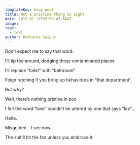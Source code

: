 ```yaml
---
templateKey: blog-post
title: Not a pristine thing in sight
date: 2019-01-11T05:59:47.684Z
image:
tags:
  - text
author: Radhaika Kaipur
---
```

Don’t expect me to say that word. 

I’ll tip toe around, dodging those contaminated places 

I’ll replace “toilet” with “bathroom” 

Feign retching if you bring up behaviours in “that department”. 



But why? 

Well, there’s nothing pristine in poo 

I felt the word “love” couldn’t be uttered by one that says “loo”... 



Haha. 

Misguided – I see now 

The shit’ll hit the fan unless you embrace it.
